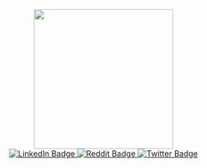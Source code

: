 <div id="header" align="center">
  <img src="https://media.giphy.com/media/RbDKaczqWovIugyJmW/giphy.gif" width="250"/>
  
<div id="badges">
  <a href="https://www.linkedin.com/in/fardin-ahsan-422104123/">
    <img src="https://img.shields.io/badge/LinkedIn-blue?style=for-the-badge&logo=linkedin&logoColor=white" alt="LinkedIn Badge"/>
  </a>
  <a href="your-youtube-URL">
    <img src="https://img.shields.io/reddit/user-karma/link/fa_sourav?color=orange&label=Reddit&style=for-the-badge" alt="Reddit Badge"/>
  </a>
  <a href="https://twitter.com/fardin_sourav">
    <img src="https://img.shields.io/badge/Twitter-blue?style=for-the-badge&logo=twitter&logoColor=white" alt="Twitter Badge"/>
  </a>
</div>
</div>
